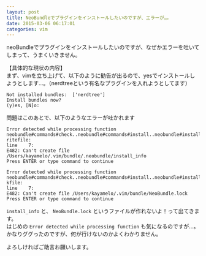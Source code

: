 ```yaml
---
layout: post
title: NeoBundleでプラグインをインストールしたいのですが、エラーが…。
date: 2015-03-06 06:17:01
categories: vim
---
```

<p>neoBundleでプラグインをインストールしたいのですが、なぜかエラーを吐いてしまって、うまくいきません。</p>

<p>【具体的な現状の内容】<br>
まず、vimを立ち上げて、以下のように勧告が出るので、yesでインストールしようとします…。（nerdtreeという有名なプラグインを入れようとしてます）</p>

```
Not installed bundles:  ['nerdtree']
Install bundles now?
(y)es, [N]o: 
```

<p>問題はこのあとで、以下のようなエラーが吐かれます</p>

```
Error detected while processing function neobundle#commands#check..neobundle#commands#install..neobundle#installer#update..&lt;SNR&gt;19_save_install_info..neobundle#util#w
ritefile:
line    7:
E482: Can't create file /Users/kayamelo/.vim/bundle/.neobundle/install_info
Press ENTER or type command to continue

Error detected while processing function neobundle#commands#check..neobundle#commands#install..neobundle#installer#update..&lt;SNR&gt;19_save_install_info..&lt;SNR&gt;19_save_loc
kfile:
line    7:
E482: Can't create file /Users/kayamelo/.vim/bundle/NeoBundle.lock
Press ENTER or type command to continue
```

<p><code>install_info</code> と、 <code>NeoBundle.lock</code> というファイルが作れないよ！って出てきます。<br>
はじめの <code>Error detected while processing function</code> も気になるのですが…。<br>
かなりググったのですが、何が行けないのかよくわかりません。</p>

<p>よろしければご助言お願いします。</p>
